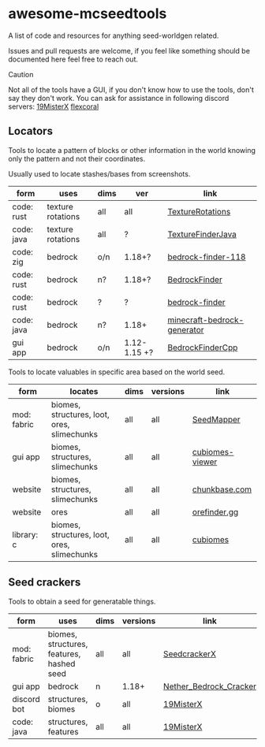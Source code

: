 # awesome-mcseedtools

A list of code and resources for anything seed-worldgen related.

Issues and pull requests are welcome, if you feel like something should be documented here feel free to reach out.

> [!CAUTION]
> Not all of the tools have a GUI, if you don't know how to use the tools, don't say they don't work.
> You can ask for assistance in following discord servers: [19MisterX](https://discord.gg/ANW8hu2S5D) [flexcoral](https://discord.gg/DFsMKWJJPN)

## Locators

Tools to locate a pattern of blocks or other information in the world knowing only the pattern and not their coordinates.

Usually used to locate stashes/bases from screenshots.

| form       | uses              | dims | ver          | link                                                                                         |
| ---------- | ----------------- | ---- | ------------ | -------------------------------------------------------------------------------------------- |
| code: rust | texture rotations | all  | all          | [TextureRotations](https://github.com/19MisterX98/TextureRotations)                          |
| code: java | texture rotations | all  | ?            | [TextureFinderJava](https://github.com/coolmann24/TextureFinderJava)                         |
| code: zig  | bedrock           | o/n  | 1.18+?       | [bedrock-finder-118](https://github.com/silversquirl/bedrock-finder-118)                     |
| code: rust | bedrock           | n?   | 1.18+?       | [BedrockFinder](https://github.com/JorianWoltjer/BedrockFinder)                              |
| code: rust | bedrock           | ?    | ?            | [bedrock-finder](https://github.com/TudbuT/bedrock-finder)                                   |
| code: java | bedrock           | n?   | 1.18+        | [minecraft-bedrock-generator](https://github.com/Developer-Mike/minecraft-bedrock-generator) |
| gui app    | bedrock           | o/n  | 1.12-1.15 +? | [BedrockFinderCpp](https://github.com/coolmann24/BedrockFinderCpp)                           |

Tools to locate valuables in specific area based on the world seed.

| form        | locates                                     | dims | versions | link                                                           |
| ----------- | ------------------------------------------- | ---- | -------- | -------------------------------------------------------------- |
| mod: fabric | biomes, structures, loot, ores, slimechunks | all  | all      | [SeedMapper](https://github.com/xpple/SeedMapper)              |
| gui app     | biomes, structures, slimechunks             | all  | all      | [cubiomes-viewer](https://github.com/Cubitect/cubiomes-viewer) |
| website     | biomes, structures, slimechunks             | all  | all      | [chunkbase.com](https://www.chunkbase.com/apps/seed-map)       |
| website     | ores                                        | all  | all      | [orefinder.gg](https://www.orefinder.gg/)                      |
| library: c  | biomes, structures, loot, ores, slimechunks | all  | all      | [cubiomes](https://github.com/xpple/cubiomes)                  |

## Seed crackers

Tools to obtain a seed for generatable things.

| form        | uses                                      | dims | versions | link                                                                            |
| ----------- | ----------------------------------------- | ---- | -------- | ------------------------------------------------------------------------------- |
| mod: fabric | biomes, structures, features, hashed seed | all  | all      | [SeedcrackerX](https://github.com/19MisterX98/SeedcrackerX)                     |
| gui app     | bedrock                                   | n    | 1.18+    | [Nether_Bedrock_Cracker](https://github.com/19MisterX98/Nether_Bedrock_Cracker) |
| discord bot | structures, biomes                        | o    | all      | [19MisterX](https://discord.gg/ANW8hu2S5D)                                      |
| code: java  | structures, features                      | all  | all      | [19MisterX](https://github.com/hube12/lifting)                                  |
